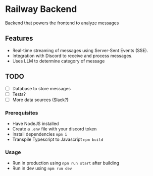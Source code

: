 # Railway Backend

Backend that powers the frontend to analyze messages

## Features

- Real-time streaming of messages using Server-Sent Events (SSE).
- Integration with Discord to receive and process messages.
- Uses LLM to determine category of message

## TODO

- [ ] Database to store messages
- [ ] Tests?
- [ ] More data sources (Slack?)

### Prerequisites

- Have NodeJS installed
- Create a `.env` file with your discord token
- Install dependencies `npm i`
- Transpile Typescript to Javascript `npm build`

### Usage

- Run in production using `npm run start` after building
- Run in dev using `npm run dev`
